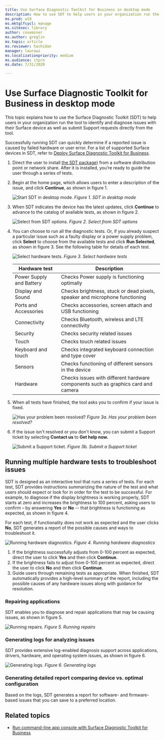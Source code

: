 ```yaml
---
title: Use Surface Diagnostic Toolkit for Business in desktop mode
description: How to use SDT to help users in your organization run the tool to identify and diagnose issues with the Surface device as well as submit Support requests directly from the tool.
ms.prod: w10
ms.mktglfcycl: manage
ms.sitesec: library
author: coveminer
ms.author: greglin
ms.topic: article
ms.reviewer: hachidan
manager: laurawi
ms.localizationpriority: medium
ms.audience: itpro
ms.date: 7/31/2020

---
```


# Use Surface Diagnostic Toolkit for Business in desktop mode

This topic explains how to use the Surface Diagnostic Toolkit (SDT) to help users in your organization run the tool to identify and diagnose issues with their Surface device as well as submit Support requests directly from the tool. 

Successfully running SDT can quickly determine if a reported issue is caused by failed hardware or user error. For a list of supported Surface devices in SDT, refer to [Deploy Surface Diagnostic Toolkit for Business](surface-diagnostic-toolkit-business.md).


1. Direct the user to install [the SDT package](surface-diagnostic-toolkit-business.md#preparing-the-sdt-package-for-distribution)) from a software distribution point or network share. After it is installed, you’re ready to guide the user through a series of tests. 

2. Begin at the home page, which allows users to enter a description of the issue, and click **Continue**, as shown in figure 1.

    ![Start SDT in desktop mode.](images/sdt-desk-1.png)
*Figure 1. SDT in desktop mode*

3. When SDT indicates the device has the latest updates, click **Continue** to advance to the catalog of available tests, as shown in figure 2.

    ![Select from SDT options.](images/sdt1.png)
*Figure 2. Select from SDT options*

4. You can choose to run all the diagnostic tests. Or, if you already suspect a particular issue such as a faulty display or a power supply problem, click **Select** to choose from the available tests and click **Run Selected**, as shown in figure 3. See the following table for details of each test. 

    ![Select hardware tests.](images/sdt2.png)
*Figure 3. Select hardware tests*

    Hardware test | Description
    --- | ---
    Power Supply and Battery |	Checks Power supply is functioning optimally
    Display and Sound	| Checks brightness, stuck or dead pixels, speaker and microphone functioning
    Ports and Accessories	| Checks accessories, screen attach and USB functioning
    Connectivity |	Checks Bluetooth, wireless and LTE connectivity
    Security	| Checks security related issues
    Touch	| Checks touch related issues
    Keyboard and touch |	Checks integrated keyboard connection and type cover
    Sensors	| Checks functioning of different sensors in the device
    Hardware |	Checks issues with different hardware components such as graphics card and camera

5. When all tests have finished, the tool asks you to confirm if your issue is fixed. 

    ![Has your problem been resolved?](images/sdt3.png)
    *Figure 3a. Has your problem been resolved?*

6. If the issue isn't resolved or you don't know, you can submit a Support ticket by selecting **Contact us** to **Get help now.**
 
    ![Submit a Support ticket.](images/sdt4.png)
    *Figure 3b. Submit a Support ticket*

<span id="multiple" />

## Running multiple hardware tests to troubleshoot issues

SDT is designed as an interactive tool that runs a series of tests. For each test, SDT provides instructions summarizing  the nature of the test and what users should expect or look for in order for the test to be successful. For example, to diagnose if the display brightness is working properly, SDT starts at zero and increases the brightness to 100 percent, asking users to confirm – by answering **Yes** or **No** -- that brightness is functioning as expected, as shown in figure 4. 

For each test, if functionality does not work as expected and the user clicks **No**, SDT generates a report of the possible causes and ways to troubleshoot it. 

![Running hardware diagnostics.](images/sdt-desk-4.png)
*Figure 4. Running hardware diagnostics*

1. If the brightness successfully adjusts from 0-100 percent as expected, direct the user to click **Yes** and then click **Continue**. 
2. If the brightness fails to adjust from 0-100 percent as expected, direct the user to click **No** and then click **Continue**. 
3. Guide users through remaining tests as appropriate. When finished, SDT automatically provides a high-level summary of the report, including the possible causes of any hardware issues along with guidance for resolution.


### Repairing applications

SDT enables you to diagnose and repair applications that may be causing issues, as shown in figure 5.

![Running repairs.](images/sdt-desk-5.png)
*Figure 5. Running repairs*
<span id="logs" />

### Generating logs for analyzing issues 

SDT provides extensive log-enabled diagnosis support across applications, drivers, hardware, and operating system issues, as shown in figure 6.

![Generating logs.](images/sdt-desk-6.png)
*Figure 6. Generating logs*

<span id="detailed-report" />

### Generating detailed report comparing device vs. optimal configuration

Based on the logs, SDT generates a report for software- and firmware-based issues that you can save to a preferred location.

## Related topics

- [Run command-line app console with Surface Diagnostic Toolkit for Business](surface-diagnostic-toolkit-command-line.md)

